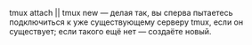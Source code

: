tmux attach || tmux new — делая так, вы сперва пытаетесь подключиться к уже
существующему серверу tmux, если он существует; если такого ещё нет — создаёте
новый.
